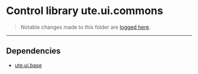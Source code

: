 # Control library ute.ui.commons

> Notable changes made to this folder are [logged here](doc/CHANGELOG.md).

***
## Dependencies
* [ute.ui.base](ZEBASE_CTRL/src/ute/ui/base/README.md)

